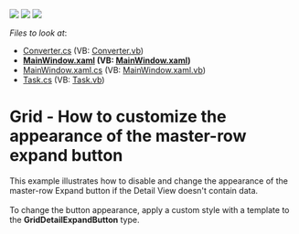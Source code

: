 <!-- default badges list -->
![](https://img.shields.io/endpoint?url=https://codecentral.devexpress.com/api/v1/VersionRange/128647736/15.1.3%2B)
[![](https://img.shields.io/badge/Open_in_DevExpress_Support_Center-FF7200?style=flat-square&logo=DevExpress&logoColor=white)](https://supportcenter.devexpress.com/ticket/details/E4237)
[![](https://img.shields.io/badge/📖_How_to_use_DevExpress_Examples-e9f6fc?style=flat-square)](https://docs.devexpress.com/GeneralInformation/403183)
<!-- default badges end -->
<!-- default file list -->
*Files to look at*:

* [Converter.cs](./CS/MasterExpandButtonDisabling/Converter.cs) (VB: [Converter.vb](./VB/MasterExpandButtonDisabling/Converter.vb))
* **[MainWindow.xaml](./CS/MasterExpandButtonDisabling/MainWindow.xaml) (VB: [MainWindow.xaml](./VB/MasterExpandButtonDisabling/MainWindow.xaml))**
* [MainWindow.xaml.cs](./CS/MasterExpandButtonDisabling/MainWindow.xaml.cs) (VB: [MainWindow.xaml.vb](./VB/MasterExpandButtonDisabling/MainWindow.xaml.vb))
* [Task.cs](./CS/MasterExpandButtonDisabling/Task.cs) (VB: [Task.vb](./VB/MasterExpandButtonDisabling/Task.vb))
<!-- default file list end -->
# Grid - How to customize the appearance of the master-row expand button


<p>This example illustrates how to disable and change the appearance of the master-row Expand button if the Detail View doesn't contain data.<br><br>To change the button appearance, apply a custom style with a template to the <strong>GridDetailExpandButton</strong> type.</p>

<br/>


